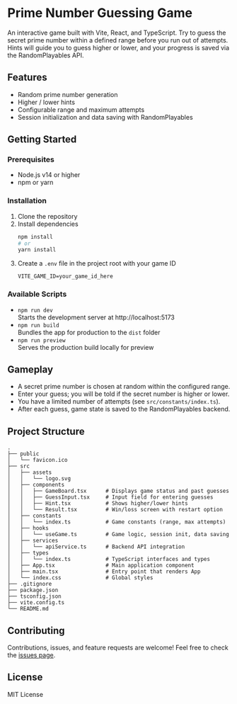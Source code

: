 # Prime Number Guessing Game

An interactive game built with Vite, React, and TypeScript. Try to guess the secret prime number within a defined range before you run out of attempts. Hints will guide you to guess higher or lower, and your progress is saved via the RandomPlayables API.

## Features

- Random prime number generation
- Higher / lower hints
- Configurable range and maximum attempts
- Session initialization and data saving with RandomPlayables

## Getting Started

### Prerequisites

- Node.js v14 or higher
- npm or yarn

### Installation

1. Clone the repository  
2. Install dependencies  
   ```bash
   npm install
   # or
   yarn install
   ```
3. Create a `.env` file in the project root with your game ID  
   ```
   VITE_GAME_ID=your_game_id_here
   ```

### Available Scripts

- `npm run dev`  
  Starts the development server at http://localhost:5173  
- `npm run build`  
  Bundles the app for production to the `dist` folder  
- `npm run preview`  
  Serves the production build locally for preview

## Gameplay

- A secret prime number is chosen at random within the configured range.  
- Enter your guess; you will be told if the secret number is higher or lower.  
- You have a limited number of attempts (see `src/constants/index.ts`).  
- After each guess, game state is saved to the RandomPlayables backend.

## Project Structure

```
.
├── public
│   └── favicon.ico
├── src
│   ├── assets
│   │   └── logo.svg
│   ├── components
│   │   ├── GameBoard.tsx      # Displays game status and past guesses
│   │   ├── GuessInput.tsx     # Input field for entering guesses
│   │   ├── Hint.tsx           # Shows higher/lower hints
│   │   └── Result.tsx         # Win/loss screen with restart option
│   ├── constants
│   │   └── index.ts           # Game constants (range, max attempts)
│   ├── hooks
│   │   └── useGame.ts         # Game logic, session init, data saving
│   ├── services
│   │   └── apiService.ts      # Backend API integration
│   ├── types
│   │   └── index.ts           # TypeScript interfaces and types
│   ├── App.tsx                # Main application component
│   ├── main.tsx               # Entry point that renders App
│   └── index.css              # Global styles
├── .gitignore
├── package.json
├── tsconfig.json
├── vite.config.ts
└── README.md
```

## Contributing

Contributions, issues, and feature requests are welcome! Feel free to check the [issues page](https://github.com/your-repo/issues).

## License

MIT License